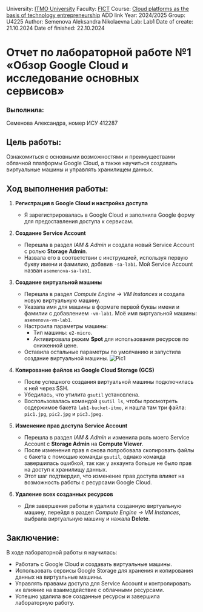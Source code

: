 University: [ITMO University](https://itmo.ru/ru/)
Faculty: [FICT](https://fict.itmo.ru)
Course: [Cloud platforms as the basis of technology entrepreneurship](https://) ADD link
Year: 2024/2025
Group: U4225
Author: Semenova Aleksandra Nikolaevna
Lab: Lab1
Date of create: 21.10.2024
Date of finished: 22.10.2024

# Отчет по лабораторной работе №1 «Обзор Google Cloud и исследование основных сервисов»

### Выполнила:
Семенова Александра, номер ИСУ 412287

## Цель работы:
Ознакомиться с основными возможностями и преимуществами облачной платформы Google Cloud, а также научиться создавать виртуальные машины и управлять хранилищем данных.

## Ход выполнения работы:

1. **Регистрация в Google Cloud и настройка доступа**  
   - Я зарегистрировалась в Google Cloud и заполнила Google форму для предоставления доступа к сервисам.

2. **Создание Service Account**  
   - Перешла в раздел *IAM & Admin* и создала новый Service Account с ролью **Storage Admin**.  
   - Назвала его в соответствии с инструкцией, используя первую букву имени и фамилию, добавив `-sa-lab1`. Мой Service Account назван `asemenova-sa-lab1`.

3. **Создание виртуальной машины**  
   - Перешла в раздел *Compute Engine -> VM Instances* и создала новую виртуальную машину.  
   - Указала имя для машины в формате первой буквы имени и фамилии с добавлением `-vm-lab1`. Моё имя виртуальной машины: `asemenova-vm-lab1`.  
   - Настроила параметры машины:
     - Тип машины: `e2-micro`.
     - Активировала режим **Spot** для использования ресурсов по сниженной цене.
   - Оставила остальные параметры по умолчанию и запустила создание виртуальной машины.
![Pic1](./images/pic1.jpg)
4. **Копирование файлов из Google Cloud Storage (GCS)**  
   - После успешного создания виртуальной машины подключилась к ней через SSH.  
   - Убедилась, что утилита `gsutil` установлена.  
   - Воспользовалась командой `gsutil ls`, чтобы просмотреть содержимое бакета `lab1-bucket-itmo`, и нашла там три файла: `pic1.jpg`, `pic2.jpg` и `pic3.jpeg`.

5. **Изменение прав доступа Service Account**  
   - Перешла в раздел *IAM & Admin* и изменила роль моего Service Account с **Storage Admin** на **Compute Viewer**.  
   - После изменения прав я снова попробовала скопировать файлы с бакета с помощью команды `gsutil`, однако команда завершилась ошибкой, так как у аккаунта больше не было прав на доступ к хранилищу данных.  
   - Этот шаг подтвердил, что изменение прав доступа влияет на возможность работы с ресурсами Google Cloud.

6. **Удаление всех созданных ресурсов**  
   - Для завершения работы я удалила созданную виртуальную машину, перейдя в раздел *Compute Engine -> VM Instances*, выбрала виртуальную машину и нажала **Delete**.

## Заключение:
В ходе лабораторной работы я научилась:
- Работать с Google Cloud и создавать виртуальные машины.
- Использовать сервисы Google Storage для хранения и копирования данных на виртуальные машины.
- Управлять правами доступа для Service Account и контролировать их влияние на взаимодействие с облачными ресурсами.
- Успешно удалила все созданные ресурсы и завершила лабораторную работу.
